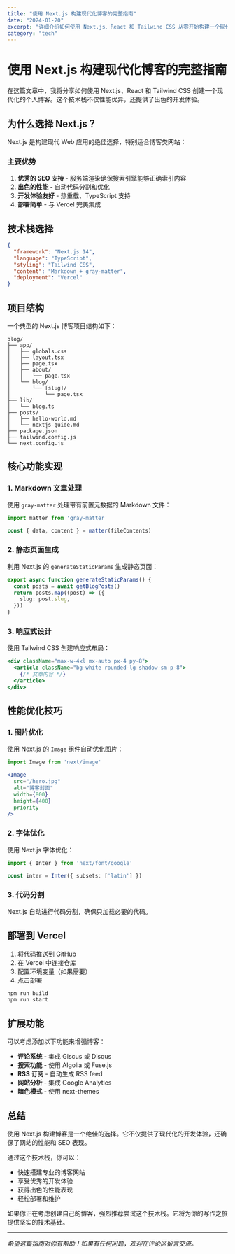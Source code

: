 ```yaml
---
title: "使用 Next.js 构建现代化博客的完整指南"
date: "2024-01-20"
excerpt: "详细介绍如何使用 Next.js、React 和 Tailwind CSS 从零开始构建一个现代化的个人博客网站。"
category: "tech"
---
```


# 使用 Next.js 构建现代化博客的完整指南

在这篇文章中，我将分享如何使用 Next.js、React 和 Tailwind CSS 创建一个现代化的个人博客。这个技术栈不仅性能优异，还提供了出色的开发体验。

## 为什么选择 Next.js？

Next.js 是构建现代 Web 应用的绝佳选择，特别适合博客类网站：

### 主要优势

1. **优秀的 SEO 支持** - 服务端渲染确保搜索引擎能够正确索引内容
2. **出色的性能** - 自动代码分割和优化
3. **开发体验友好** - 热重载、TypeScript 支持
4. **部署简单** - 与 Vercel 完美集成

## 技术栈选择

```json
{
  "framework": "Next.js 14",
  "language": "TypeScript",
  "styling": "Tailwind CSS",
  "content": "Markdown + gray-matter",
  "deployment": "Vercel"
}
```

## 项目结构

一个典型的 Next.js 博客项目结构如下：

```
blog/
├── app/
│   ├── globals.css
│   ├── layout.tsx
│   ├── page.tsx
│   ├── about/
│   │   └── page.tsx
│   └── blog/
│       └── [slug]/
│           └── page.tsx
├── lib/
│   └── blog.ts
├── posts/
│   ├── hello-world.md
│   └── nextjs-guide.md
├── package.json
├── tailwind.config.js
└── next.config.js
```

## 核心功能实现

### 1. Markdown 文章处理

使用 `gray-matter` 处理带有前置元数据的 Markdown 文件：

```typescript
import matter from 'gray-matter'

const { data, content } = matter(fileContents)
```

### 2. 静态页面生成

利用 Next.js 的 `generateStaticParams` 生成静态页面：

```typescript
export async function generateStaticParams() {
  const posts = await getBlogPosts()
  return posts.map((post) => ({
    slug: post.slug,
  }))
}
```

### 3. 响应式设计

使用 Tailwind CSS 创建响应式布局：

```jsx
<div className="max-w-4xl mx-auto px-4 py-8">
  <article className="bg-white rounded-lg shadow-sm p-8">
    {/* 文章内容 */}
  </article>
</div>
```

## 性能优化技巧

### 1. 图片优化
使用 Next.js 的 `Image` 组件自动优化图片：

```jsx
import Image from 'next/image'

<Image
  src="/hero.jpg"
  alt="博客封面"
  width={800}
  height={400}
  priority
/>
```

### 2. 字体优化
使用 Next.js 字体优化：

```typescript
import { Inter } from 'next/font/google'

const inter = Inter({ subsets: ['latin'] })
```

### 3. 代码分割
Next.js 自动进行代码分割，确保只加载必要的代码。

## 部署到 Vercel

1. 将代码推送到 GitHub
2. 在 Vercel 中连接仓库
3. 配置环境变量（如果需要）
4. 点击部署

```bash
npm run build
npm run start
```

## 扩展功能

可以考虑添加以下功能来增强博客：

- **评论系统** - 集成 Giscus 或 Disqus
- **搜索功能** - 使用 Algolia 或 Fuse.js
- **RSS 订阅** - 自动生成 RSS feed
- **网站分析** - 集成 Google Analytics
- **暗色模式** - 使用 next-themes

## 总结

使用 Next.js 构建博客是一个绝佳的选择。它不仅提供了现代化的开发体验，还确保了网站的性能和 SEO 表现。

通过这个技术栈，你可以：
- 快速搭建专业的博客网站
- 享受优秀的开发体验
- 获得出色的性能表现
- 轻松部署和维护

如果你正在考虑创建自己的博客，强烈推荐尝试这个技术栈。它将为你的写作之旅提供坚实的技术基础。

---

*希望这篇指南对你有帮助！如果有任何问题，欢迎在评论区留言交流。* 